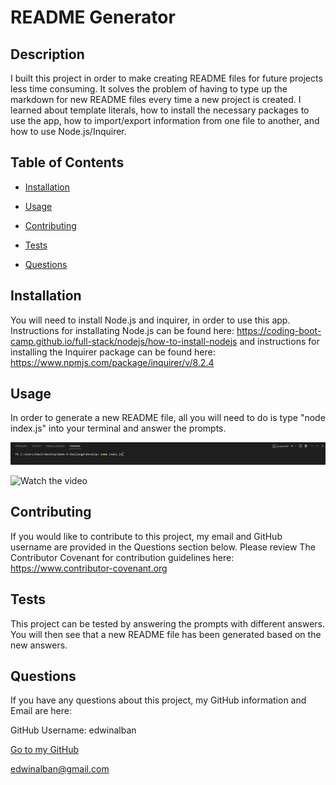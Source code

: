 # README Generator 

## Description

I built this project in order to make creating README files for future projects less time consuming. It solves the problem of having to type up the markdown for new README files every time a new project is created. I learned about template literals, how to install the necessary packages to use the app, how to import/export information from one file to another, and how to use Node.js/Inquirer.

## Table of Contents

- [Installation](#installation)
- [Usage](#usage)

- [Contributing](#contributing)
- [Tests](#tests)
- [Questions](#questions)

## Installation

You will need to install Node.js and inquirer, in order to use this app. Instructions for installating Node.js can be found here: https://coding-boot-camp.github.io/full-stack/nodejs/how-to-install-nodejs and instructions for installing the Inquirer package can be found here: https://www.npmjs.com/package/inquirer/v/8.2.4

## Usage

In order to generate a new README file, all you will need to do is type "node index.js" into your terminal and answer the prompts.

![alt text](assets/images/README_Screenshot.png)

![Watch the video](https://drive.google.com/file/d/1UVPNfoR2LIMLvIW_Q4P6SWLzLn1rtH31/view)

## Contributing

If you would like to contribute to this project, my email and GitHub username are provided in the Questions section below. Please review The Contributor Covenant for contribution guidelines here: https://www.contributor-covenant.org

## Tests

This project can be tested by answering the prompts with different answers. You will then see that a new README file has been generated based on the new answers.

## Questions

If you have any questions about this project, my GitHub information and Email are here:

GitHub Username: edwinalban

[Go to my GitHub](https://github.com/edwinalban)

edwinalban@gmail.com

